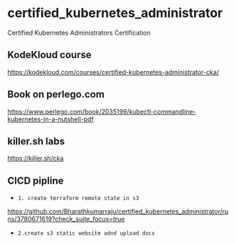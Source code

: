 # certified_kubernetes_administrator
Certified Kubernetes Administrators Certification


## KodeKloud course

https://kodekloud.com/courses/certified-kubernetes-administrator-cka/

## Book on perlego.com

https://www.perlego.com/book/2035199/kubectl-commandline-kubernetes-in-a-nutshell-pdf


## killer.sh labs

https://killer.sh/cka


## CICD pipline

* `1. create terraform remote state in s3`

https://github.com/Bharathkumarraju/certified_kubernetes_administrator/runs/3780671619?check_suite_focus=true

* `2.create s3 static website adnd upload docs `
